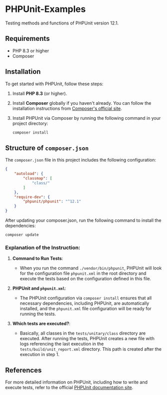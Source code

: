 # PHPUnit-Examples  
Testing methods and functions of PHPUnit version 12.1.

## **Requirements**
- PHP 8.3 or higher  
- Composer  

## **Installation**

To get started with PHPUnit, follow these steps:

1. Install **PHP 8.3** (or higher).
2. Install **Composer** globally if you haven't already. You can follow the installation instructions from [Composer's official site](https://getcomposer.org/download/).
3. Install PHPUnit via Composer by running the following command in your project directory:

    ```bash
    composer install
    ```

## Structure of `composer.json`

The `composer.json` file in this project includes the following configuration:

```json
{
    "autoload": {
        "classmap": [
            "class/"
        ]
    },
    "require-dev": {
        "phpunit/phpunit": "^12.1"
    }
}
```

After updating your composer.json, run the following command to install the dependencies:

```bash
composer update
```

### Explanation of the Instruction:

1. **Command to Run Tests**:  
   - When you run the command `./vendor/bin/phpunit`, PHPUnit will look for the configuration file `phpunit.xml` in the root directory and execute the tests based on the configuration defined in this file.

2. **PHPUnit and `phpunit.xml`**:  
   - The PHPUnit configuration via `composer install` ensures that all necessary dependencies, including PHPUnit, are automatically installed, and the `phpunit.xml` file configuration will be ready for running the tests.

3. **Which tests are executed?**:  
   - Basically, all classes in the `tests/unitary/class` directory are executed. After running the tests, PHPUnit creates a new file with logs referencing the last execution in the `tests/build/unit_report.xml` directory. This path is created after the execution in step 1.
 
## **References**

For more detailed information on PHPUnit, including how to write and execute tests, refer to the official [PHPUnit documentation site](phpunit.de).